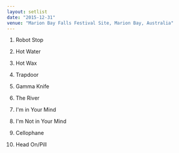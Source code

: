```yaml
---
layout: setlist
date: "2015-12-31"
venue: "Marion Bay Falls Festival Site, Marion Bay, Australia"
---
```


 1. Robot Stop

 2. Hot Water

 3. Hot Wax

 4. Trapdoor

 5. Gamma Knife

 6. The River

 7. I'm in Your Mind

 8. I'm Not in Your Mind

 9. Cellophane

10. Head On/Pill
